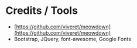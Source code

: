 # Credits / Tools

- [https://github.com/viveret/meowdown](https://github.com/viveret/meowdown)
- Bootstrap, JQuery, font-awesome, Google Fonts